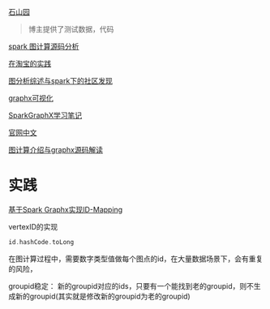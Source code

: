 [石山园](https://www.cnblogs.com/shishanyuan/p/4699644.html)

> 博主提供了测试数据，代码

[spark 图计算源码分析](https://endymecy.gitbooks.io/spark-graphx-source-analysis/content/)

[在淘宝的实践](https://www.shuzhiduo.com/A/kPzOO2b3zx/)

[图分析综述与spark下的社区发现](http://limuzhi.com/2019/07/24/graph-algorithm-community-detection/)

[graphx可视化](http://www.demodashi.com/demo/10644.html)

[SparkGraphX学习笔记](https://blog.csdn.net/qq_34531825/article/details/52324905?utm_medium=distribute.pc_relevant.none-task-blog-2%7Edefault%7ECTRLIST%7Edefault-1.no_search_link&depth_1-utm_source=distribute.pc_relevant.none-task-blog-2%7Edefault%7ECTRLIST%7Edefault-1.no_search_link)

[官网中文](https://endymecy.gitbooks.io/spark-programming-guide-zh-cn/content/graphx-programming-guide/)

[图计算介绍与graphx源码解读](https://mp.weixin.qq.com/s/hiyTxACFSZH1PcjV8KWNTA)







# 实践

[基于Spark Graphx实现ID-Mapping](https://cloud.tencent.com/developer/article/1719468)

vertexID的实现

```scala
id.hashCode.toLong
```

在图计算过程中，需要数字类型值做每个图点的id，在大量数据场景下，会有重复的风险，

groupid稳定：
新的groupid对应的ids，只要有一个能找到老的groupid，则不生成新的groupid(其实就是修改新的groupid为老的groupid)